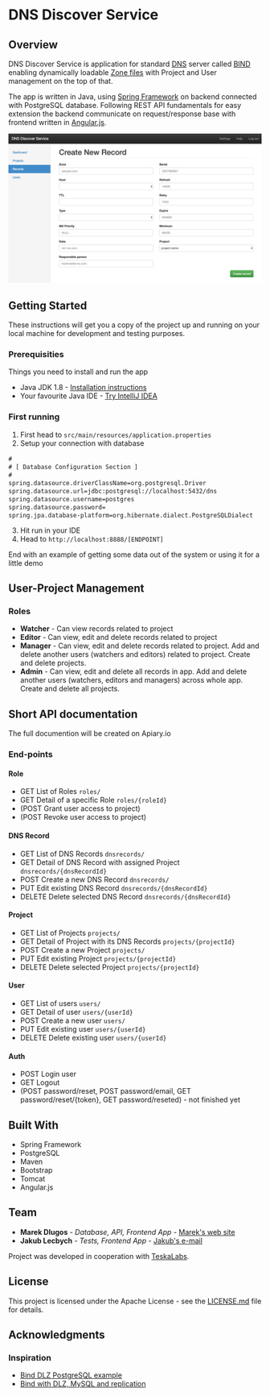 # DNS Discover Service

## Overview

DNS Discover Service is application for standard [DNS](https://en.wikipedia.org/wiki/Domain_Name_System) server called [BIND](https://en.wikipedia.org/wiki/BIND) enabling dynamically loadable [Zone files](https://en.wikipedia.org/wiki/Zone_file) with Project and User management on the top of that.

The app is written in Java, using [Spring Framework](http://spring.io/) on backend connected with PostgreSQL database. Following REST API fundamentals for easy extension the backend communicate on request/response base with frontend written in [Angular.js](https://angularjs.org/).

![DNS Discover Service Screenshot](screenshot.png)

## Getting Started

These instructions will get you a copy of the project up and running on your local machine for development and testing purposes.

### Prerequisities

Things you need to install and run the app

* Java JDK 1.8 - [Installation instructions](https://docs.oracle.com/javase/8/docs/technotes/guides/install/install_overview.html)
* Your favourite Java IDE - [Try IntelliJ IDEA](https://www.jetbrains.com/idea/)

### First running

1. First head to `src/main/resources/application.properties`
2. Setup your connection with database

```
#
# [ Database Configuration Section ]
#
spring.datasource.driverClassName=org.postgresql.Driver
spring.datasource.url=jdbc:postgresql://localhost:5432/dns
spring.datasource.username=postgres
spring.datasource.password=
spring.jpa.database-platform=org.hibernate.dialect.PostgreSQLDialect

```

3. Hit run in your IDE
4. Head to `http://localhost:8888/[ENDPOINT]`

End with an example of getting some data out of the system or using it for a little demo

## User-Project Management

### Roles

* **Watcher** - Can view records related to project
* **Editor** - Can view, edit and delete records related to project
* **Manager** - Can view, edit and delete records related to project. Add and delete another users (watchers and editors) related to project. Create and delete projects.
* **Admin** - Can view, edit and delete all records in app. Add and delete another users (watchers, editors and managers) across whole app. Create and delete all projects.

## Short API documentation

The full documention will be created on Apiary.io

### End-points

#### Role
* GET List of Roles `roles/`
* GET Detail of a specific Role `roles/{roleId}`
* (POST Grant user access to project)
* (POST Revoke user access to project)

#### DNS Record

* GET List of DNS Records `dnsrecords/`
* GET Detail of DNS Record with assigned Project `dnsrecords/{dnsRecordId}`
* POST Create a new DNS Record `dnsrecords/`
* PUT Edit existing DNS Record `dnsrecords/{dnsRecordId}`
* DELETE Delete selected DNS Record `dnsrecords/{dnsRecordId}`

#### Project

* GET List of Projects `projects/`
* GET Detail of Project with its DNS Records `projects/{projectId}`
* POST Create a new Project `projects/`
* PUT Edit existing Project `projects/{projectId}`
* DELETE Delete selected Project `projects/{projectId}`

#### User

* GET List of users `users/`
* GET Detail of user `users/{userId}`
* POST Create a new user `users/`
* PUT Edit existing user `users/{userId}`
* DELETE Delete existing user `users/{userId}`

#### Auth

* POST Login user
* GET Logout
* (POST password/reset, POST password/email, GET password/reset/{token}, GET password/reseted) - not finished yet

## Built With

* Spring Framework
* PostgreSQL
* Maven
* Bootstrap
* Tomcat
* Angular.js

## Team

* **Marek Dlugos** - *Database, API, Frontend App* - [Marek's web site](http://mareks.space)
* **Jakub Lecbych** - *Tests, Frontend App* - [Jakub's e-mail](mailto:lecbyjak@fel.cvut.cz)

Project was developed in cooperation with [TeskaLabs](https://www.teskalabs.com/).

## License

This project is licensed under the Apache License - see the [LICENSE.md](LICENSE.md) file for details.

## Acknowledgments

### Inspiration

* [Bind DLZ PostgreSQL example](http://bind-dlz.sourceforge.net/postgresql_example.html)
* [Bind with DLZ, MySQL and replication](http://gentoo-en.vfose.ru/wiki/Bind_with_DLZ,_MySQL_and_replication)
